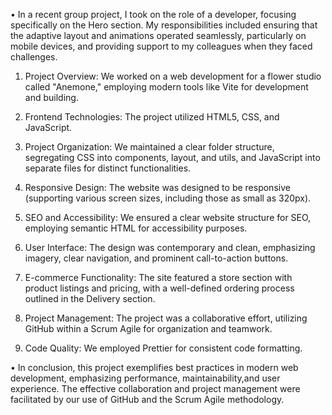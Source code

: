 •   In a recent group project, I took on the role of a developer, focusing specifically on the Hero section. 
My responsibilities included ensuring that the adaptive layout and animations operated seamlessly, particularly 
on mobile devices, and providing support to my colleagues when they faced challenges.

1. Project Overview:
    We worked on a web development for a flower studio called "Anemone," employing modern tools like Vite for development and building.

2. Frontend Technologies:
    The project utilized HTML5, CSS, and JavaScript.

3. Project Organization:
    We maintained a clear folder structure, segregating CSS into components, layout, and utils, and JavaScript into separate files for distinct functionalities.
 
4. Responsive Design:
    The website was designed to be responsive (supporting various screen sizes, including those as small as 320px).

5. SEO and Accessibility:
    We ensured a clear website structure for SEO, employing semantic HTML for accessibility purposes.
 
6. User Interface:
    The design was contemporary and clean, emphasizing imagery, clear navigation, and prominent call-to-action buttons.

7. E-commerce Functionality:
    The site featured a store section with product listings and pricing, with a well-defined ordering process outlined in the Delivery section.

8. Project Management:
    The project was a collaborative effort, utilizing GitHub within a Scrum Agile for organization and teamwork.
 
9. Code Quality:
    We employed Prettier for consistent code formatting.

•   In conclusion, this project exemplifies best practices in modern web development, emphasizing performance, 
maintainability,and user experience. The effective collaboration and project management were facilitated by our 
use of GitHub and the Scrum Agile methodology.
